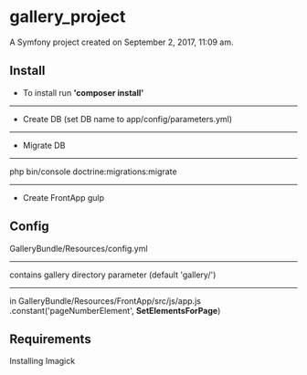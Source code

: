 gallery_project
===============

A Symfony project created on September 2, 2017, 11:09 am.

Install
-----------------------------------
- To install run **'composer install'**
***
- Create DB (set DB name to app/config/parameters.yml)
***
- Migrate DB
***
php bin/console doctrine:migrations:migrate
***
- Create FrontApp 
gulp

Config
-----------------------------
GalleryBundle/Resources/config.yml
***
contains gallery directory parameter (default 'gallery/')
***
in GalleryBundle/Resources/FrontApp/src/js/app.js
.constant('pageNumberElement', **SetElementsForPage**)

Requirements
-----------------------------
Installing Imagick


